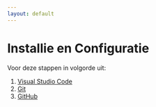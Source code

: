 ```yaml
---
layout: default
---
```

# Installie en Configuratie

Voor deze stappen in volgorde uit:

1. [Visual Studio Code](/vscode/index.md)
2. [Git](/git/index.md)
3. [GitHub](/github/index.md)